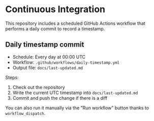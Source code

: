 # Continuous Integration

This repository includes a scheduled GitHub Actions workflow that performs a daily commit to record a timestamp.

## Daily timestamp commit

- Schedule: Every day at 00:00 UTC
- Workflow: `.github/workflows/daily-timestamp.yml`
- Output file: `docs/last-updated.md`

Steps:

1. Check out the repository
2. Write the current UTC timestamp into `docs/last-updated.md`
3. Commit and push the change if there is a diff

You can also run it manually via the "Run workflow" button thanks to `workflow_dispatch`.
